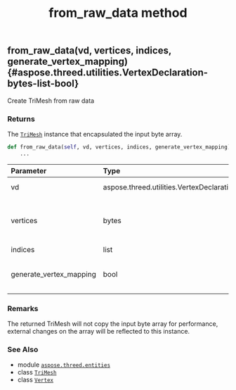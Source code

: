 ﻿---
title: from_raw_data method
second_title: Aspose.3D for Python via .NET API References
description: 
type: docs
weight: 70
url: /python-net/aspose.threed.entities/trimesh/from_raw_data/
is_root: false
---

## from_raw_data(vd, vertices, indices, generate_vertex_mapping) {#aspose.threed.utilities.VertexDeclaration-bytes-list-bool}

Create TriMesh from raw data


### Returns 


The [`TriMesh`](/3d/python-net/aspose.threed.entities/trimesh) instance that encapsulated the input byte array.


```python
def from_raw_data(self, vd, vertices, indices, generate_vertex_mapping):
    ...
```


| Parameter | Type | Description |
| :- | :- | :- |
| vd | aspose.threed.utilities.VertexDeclaration | Vertex declaration, must contains at least one field. |
| vertices | bytes | The input vertex data, the minimum length of the vertices must be greater or equal to vertex declaration's size |
| indices | list | The triangle indices |
| generate_vertex_mapping | bool | Generate [`Vertex`](/3d/python-net/aspose.threed.utilities/vertex) for each vertex, which is not necessary for just serialization/deserialization. |
### Remarks

The returned TriMesh will not copy the input byte array for performance, external changes on the array will be reflected to this instance.


### See Also
* module [`aspose.threed.entities`](../../)
* class [`TriMesh`](/3d/python-net/aspose.threed.entities/trimesh)
* class [`Vertex`](/3d/python-net/aspose.threed.utilities/vertex)
